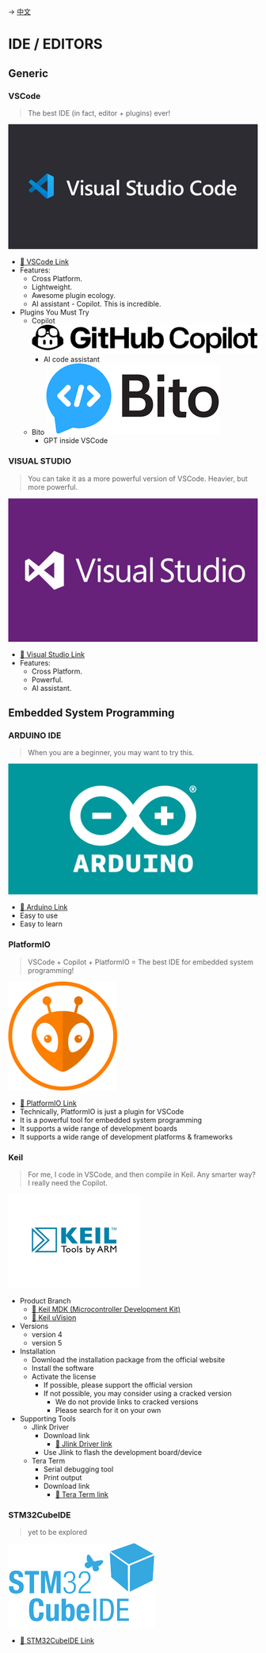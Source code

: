 -> [中文](/DEVENV/IDE/ide-cn.md)

# IDE / EDITORS

## Generic
### VSCode
> The best IDE (in fact, editor + plugins) ever!

![VSCode](VSCode.png ':size=50%')
- [🔗 VSCode Link](https://code.visualstudio.com/)
- Features:
  - Cross Platform.
  - Lightweight.
  - Awesome plugin ecology. 
  - AI assistant - Copilot. This is incredible.
- Plugins You Must Try
  - Copilot ![Copilot](COPILOT.png ':size=50%')
    - AI code assistant
  - Bito ![Bito](BITO.png ':size=20%')
    - GPT inside VSCode

### VISUAL STUDIO
> You can take it as a more powerful version of VSCode. Heavier, but more powerful.

![Visual Studio](VS.png ':size=50%')

- [🔗 Visual Studio Link](https://visualstudio.microsoft.com/)
- Features:
  - Cross Platform.
  - Powerful.
  - AI assistant.

## Embedded System Programming
### ARDUINO IDE
> When you are a beginner, you may want to try this. 

![Arduino](ARDUINO.png ':size=50%')
- [🔗 Arduino Link](https://www.arduino.cc/en/software)
- Easy to use
- Easy to learn

### PlatformIO
> VSCode + Copilot + PlatformIO = The best IDE for embedded system programming!

![PlatformIO](PLATFORMIO-LOGO.png ':size=50%')
- [🔗 PlatformIO Link](https://platformio.org/)
- Technically, PlatformIO is just a plugin for VSCode
- It is a powerful tool for embedded system programming
- It supports a wide range of development boards
- It supports a wide range of development platforms & frameworks

### Keil
> For me, I code in VSCode, and then compile in Keil. Any smarter way? I really need the Copilot.

![Keil](Keil_Logo.png ':size=50%')
- Product Branch
    - [🔗 Keil MDK (Microcontroller Development Kit)](https://www.keil.com/demo/eval/arm.htm)
    - [🔗 Keil uVision](https://www.keil.com/demo/eval/arm.htm)
- Versions
    - version 4
    - version 5
- Installation
    - Download the installation package from the official website
    - Install the software
    - Activate the license
      - If possible, please support the official version
      - If not possible, you may consider using a cracked version
        - We do not provide links to cracked versions
        - Please search for it on your own
- Supporting Tools
  - Jlink Driver
    - Download link
      - [🔗 Jlink Driver link](https://www.segger.com/downloads/jlink/#J-LinkSoftwareAndDocumentationPack)
    - Use Jlink to flash the development board/device
  - Tera Term
    - Serial debugging tool
    - Print output
    - Download link
      - [🔗 Tera Term link](https://osdn.net/projects/ttssh2/releases/)

### STM32CubeIDE
> yet to be explored

![STM32CubeIDE](STM32CUBE.png ':size=50%')
- [🔗 STM32CubeIDE Link](https://www.st.com/en/development-tools/stm32cubeide.html)


